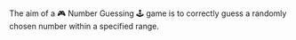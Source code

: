 The aim of a 🎮 Number Guessing 🕹️ game is to correctly guess a randomly chosen number within a specified range.
